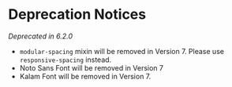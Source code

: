 # Deprecation Notices

*Deprecated in 6.2.0*
- `modular-spacing` mixin will be removed in Version 7. Please use `responsive-spacing` instead.
- Noto Sans Font will be removed in Version 7
- Kalam Font will be removed in Version 7.
